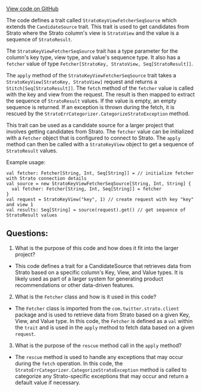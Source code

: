 [View code on GitHub](https://github.com/misbahsy/the-algorithm/product-mixer/core/src/main/scala/com/twitter/product_mixer/core/functional_component/candidate_source/strato/StratoKeyViewFetcherSeqSource.scala)

The code defines a trait called `StratoKeyViewFetcherSeqSource` which extends the `CandidateSource` trait. This trait is used to get candidates from Strato where the Strato column's view is `StratoView` and the value is a sequence of `StratoResult`. 

The `StratoKeyViewFetcherSeqSource` trait has a type parameter for the column's key type, view type, and value's sequence type. It also has a `fetcher` value of type `Fetcher[StratoKey, StratoView, Seq[StratoResult]]`. 

The `apply` method of the `StratoKeyViewFetcherSeqSource` trait takes a `StratoKeyView[StratoKey, StratoView]` request and returns a `Stitch[Seq[StratoResult]]`. The `fetch` method of the `fetcher` value is called with the key and view from the request. The result is then mapped to extract the sequence of `StratoResult` values. If the value is empty, an empty sequence is returned. If an exception is thrown during the fetch, it is rescued by the `StratoErrCategorizer.CategorizeStratoException` method. 

This trait can be used as a candidate source for a larger project that involves getting candidates from Strato. The `fetcher` value can be initialized with a `Fetcher` object that is configured to connect to Strato. The `apply` method can then be called with a `StratoKeyView` object to get a sequence of `StratoResult` values. 

Example usage:

```
val fetcher: Fetcher[String, Int, Seq[String]] = // initialize fetcher with Strato connection details
val source = new StratoKeyViewFetcherSeqSource[String, Int, String] {
  val fetcher: Fetcher[String, Int, Seq[String]] = fetcher
}
val request = StratoKeyView("key", 1) // create request with key "key" and view 1
val results: Seq[String] = source(request).get() // get sequence of StratoResult values
```
## Questions: 
 1. What is the purpose of this code and how does it fit into the larger project?
- This code defines a trait for a CandidateSource that retrieves data from Strato based on a specific column's Key, View, and Value types. It is likely used as part of a larger system for generating product recommendations or other data-driven features.

2. What is the `Fetcher` class and how is it used in this code?
- The `Fetcher` class is imported from the `com.twitter.strato.client` package and is used to retrieve data from Strato based on a given Key, View, and Value type. In this code, the `Fetcher` is defined as a `val` within the `trait` and is used in the `apply` method to fetch data based on a given `request`.

3. What is the purpose of the `rescue` method call in the `apply` method?
- The `rescue` method is used to handle any exceptions that may occur during the `fetch` operation. In this code, the `StratoErrCategorizer.CategorizeStratoException` method is called to categorize any Strato-specific exceptions that may occur and return a default value if necessary.